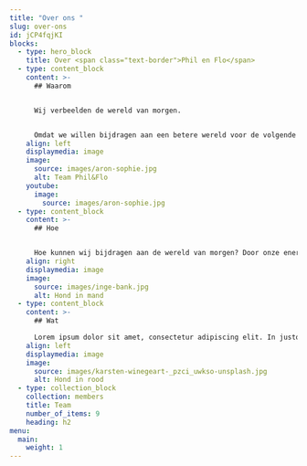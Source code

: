 ```yaml
---
title: "Over ons "
slug: over-ons
id: jCP4fqjKI
blocks:
  - type: hero_block
    title: Over <span class="text-border">Phil en Flo</span>
  - type: content_block
    content: >-
      ## Waarom


      Wij verbeelden de wereld van morgen. 


      Omdat we willen bijdragen aan een betere wereld voor de volgende generaties. Dat is waar we onze tijd en energie als team in willen steken, wij willen organisaties die zich inzetten voor een betere wereld helpen hun boodschap te verkondigen, te verbeelden.
    align: left
    displaymedia: image
    image:
      source: images/aron-sophie.jpg
      alt: Team Phil&Flo
    youtube:
      image:
        source: images/aron-sophie.jpg
  - type: content_block
    content: >-
      ## Hoe


      Hoe kunnen wij bijdragen aan de wereld van morgen? Door onze energie en creatieve kracht in te zetten om jouw verhaal te verbeelden. Wij zijn specialisten op het gebied van video, animatie en interactieve video. Onze creaties zijn het beste als we ze maken voor de juiste organisaties, de organisaties die zich inzetten voor een betere wereld.
    align: right
    displaymedia: image
    image:
      source: images/inge-bank.jpg
      alt: Hond in mand
  - type: content_block
    content: >-
      ## Wat

      Lorem ipsum dolor sit amet, consectetur adipiscing elit. In justo lorem, vehicula sit amet consectetur id, suscipit vitae nisi. Ut eu ligula facilisis, mollis risus vel, suscipit dolor. Donec tempus arcu sit amet ipsum ultrices tristique. Fusce auctor, tellus a pulvinar maximus, felis justo auctor sem, non hendrerit nunc enim ut enim.
    align: left
    displaymedia: image
    image:
      source: images/karsten-winegeart-_pzci_uwkso-unsplash.jpg
      alt: Hond in rood
  - type: collection_block
    collection: members
    title: Team
    number_of_items: 9
    heading: h2
menu:
  main:
    weight: 1
---
```

